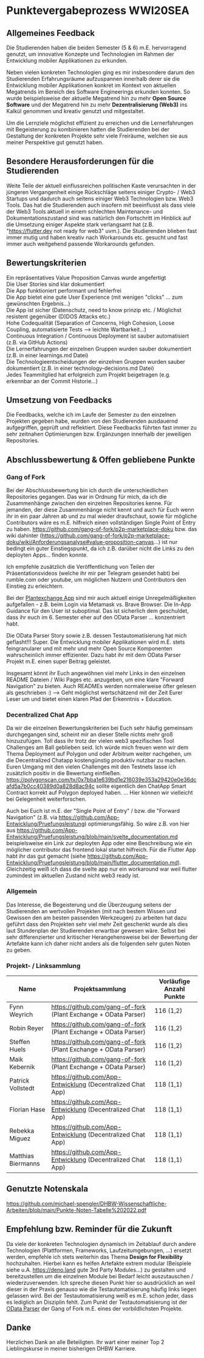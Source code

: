 # Punktevergabeprozess WWI20SEA

## Allgemeines Feedback 
Die Studierenden haben die beiden Semester (5 & 6) m.E. hervorragend genutzt, um innovative Konzepte und Technologien im Rahmen der Entwicklung mobiler Applikationen zu erkunden.   

Neben vielen konkreten Technologien ging es mir insbesondere darum den Studierenden Erfahrungsräume aufzuspannen innerhalb derer sie die Entwicklung mobiler Applikationen konkret im Kontext von aktuellen Megatrends im Bereich des Software Engineerings erkunden konnten. So wurde beispielsweise der aktuelle Megatrend hin zu mehr **Open Source Software** und der Megatrend hin zu mehr **Dezentralisierung (Web3)** ins Kalkül genommen und kreativ genutzt und mitgestaltet.  

Um die Lernziele möglichst effizient zu erreichen und die Lernerfahrungen mit Begeisterung zu kombinieren hatten die Studierenden bei der Gestaltung der konkreten Projekte sehr viele Freiräume, welchen sie aus meiner Perspektive gut genutzt haben. 

## Besondere Herausforderungen für die Studierenden
Weite Teile der aktuell einflussreichen politischen Kaste verursachten in der jüngeren Vergangenheit einige Rückschläge seitens einiger Crypto- / Web3 Startups und dadurch auch seitens einiger Web3 Technologien bzw. Web3 Tools. Das hat die Studierenden auch insofern mit beeinflusst als dass viele der Web3 Tools aktuell in einem schlechten Maintenance- und Dokumentationszustand sind was natürlich den Fortschritt im Hinblick auf die Umsetzung einiger Aspekte stark verlangsamt hat (z.B. "https://flutter.dev not ready for web3" uvm.). Die Studierenden blieben fast immer mutig und haben kreativ nach Workarounds etc. gesucht und fast immer auch weitgehend passende Workarounds gefunden.


## Bewertungskriterien
Ein repräsentatives Value Proposition Canvas wurde angefertigt  
Die User Stories sind klar dokumentiert  
Die App funktioniert performant und fehlerfrei  
Die App bietet eine gute User Experience (mit wenigen "clicks" ... zum gewünschten Ergebnis...)  
Die App ist sicher (Datenschutz, need to know prinzip etc. / Möglichst resistent gegenüber (D)DOS Attacks etc.)  
Hohe Codequalität (Separation of Concerns, High Cohesion, Loose Coupling, automatisierte Tests --> leichte Wartbarkeit...)  
Continuous Integration / Continuous Deployment ist sauber automatisiert (z.B. via GitHub Actions)  
Die Lernerfahrungen der einzelnen Gruppen wurden sauber dokumentiert (z.B. in einer learnings.md Datei)  
Die Technologieentscheidungen der einzelnen Gruppen wurden sauber dokumentiert (z.B. in einer technology-decisions.md Datei)  
Jedes Teammitglied hat erfolgreich zum Projekt beigetragen (e.g. erkennbar an der Commit Historie...)  

## Umsetzung von Feedbacks
Die Feedbacks, welche ich im Laufe der Semester zu den einzelnen Projekten gegeben habe, wurden von den Studierenden ausdauernd aufgegriffen, geprüft und reflektiert. Diese Feedbacks führten fast immer zu sehr zeitnahen Optimierungen bzw. Ergänzungen innerhalb der jeweiligen Repositories. 



## Abschlussbewertung & Offen gebliebene Punkte
### Gang of Fork
Bei der Abschlussbewertung bin ich durch die unterschiedlichen Repositories gegangen. Das war in Ordnung für mich, da ich die Zusammenhänge zwischen den einzelnen Repositories kenne. Für jemanden, der diese Zusammenhänge nicht kennt und auch für Euch wenn ihr in ein paar Jahren ab und zu mal wieder draufschaut, sowie für mögliche Contributors wäre es m.E. hilfreich einen vollständigen Single Point of Entry zu haben. https://github.com/gang-of-fork/p2p-marketplace-doku bzw. das wiki dahinter (https://github.com/gang-of-fork/p2p-marketplace-doku/wiki/Anforderungsanalyse#value-proposition-canvas...) ist nur bedingt ein guter Einstiegspunkt, da ich z.B. darüber nicht die Links zu den deployten Apps... finden konnte.  

Ich empfehle zusätzlich die Veröffentlichung von Teilen der Präsentationsvideos (welche ihr mir per Telegram gesendet habt) bei rumble.com oder youtube, um möglichen Nutzern und Contributors den Einstieg zu erleichtern.

Bei der [Plantexchange App](https://plantexchange.gang-of-fork.de/) sind mir auch aktuell einige Unregelmäßigkeiten aufgefallen - z.B. beim Login via Metamask vs. Brave Browser. Die In-App Guidance für den User ist suboptimal. Das ist sicherlich dem geschuldet, dass ihr euch im 6. Semester eher auf den OData Parser ... konzentriert habt. 

Die OData Parser Story sowie z.B. dessen Testautomatisierung hat mich geflasht!!! Super. Die Entwicklung mobiler Applikationen wird m.E. stets feingranularer und mit mehr und mehr Open Source Komponenten wahrscheinlich immer effizienter. Dazu habt ihr mit dem OData Parser Projekt m.E. einen super Beitrag geleistet.

Insgesamt könnt ihr Euch angewöhnen viel mehr Links in den einzelnen README Dateien / Wiki Pages etc. anzugeben, um eine klare "Forward Navigation" zu bieten. Auch READMEs werden normalerweise öfter gelesen als geschrieben :) --> Geht möglichst wertschätzend mit der Zeit Eurer Leser um und bietet einen klaren Pfad der Erkenntnis + Education. 



### Decentralized Chat App
Da wir die einzelnen Bewertungskriterien bei Euch sehr häufig gemeinsam durchgegangen sind, scheint mir an dieser Stelle nichts mehr groß hinzuzufügen. Toll dass ihr trotz der vielen web3 spezifischen Tool Challenges am Ball geblieben seid. Ich würde mich freuen wenn wir dem Thema Deployment auf Polygon und oder Arbitrum weiter nachgehen, um die Decentralized Chatapp kostengünstig produktiv nutzbar zu machen. 
Euren Umgang mit den vielen Challenges mit den Testnets lasse ich zusätzlich positiv in die Bewertung einfließen.  
https://polygonscan.com/tx/0x7bba1e639bd1e216039e353a29420e0e36dcafd5a7b0cc40389d0a828d8ac94c sollte eigentlich den ChatApp Smart Contract korrekt auf Polygon deployed haben. ... Hier können wir vielleicht bei Gelegenheit weiterforschen.


Auch bei Euch ist m.E. der "Single Point of Entry" / bzw. die "Forward Navigation" (z.B. via https://github.com/App-Entwicklung/Pruefungsleistung) optimierungsfähig. So wäre z.B. von hier aus https://github.com/App-Entwicklung/Pruefungsleistung/blob/main/svelte_documentation.md beispielsweise ein Link zur deployten App oder eine Beschreibung wie ein möglicher contributor das frontend lokal startet hilfreich. Für die Flutter App habt ihr das gut gemacht (siehe https://github.com/App-Entwicklung/Pruefungsleistung/blob/main/flutter_documentation.md). Gleichzeitig weiß ich dass die svelte app nur ein workaround war weil flutter zumindest im aktuellen Zustand nicht web3 ready ist.


### Allgemein
Das Interesse, die Begeisterung und die Überzeugung seitens der Studierenden an wertvollen Projekten (mit nach bestem Wissen und Gewissen den am besten passenden Werkzeugen) zu arbeiten hat dazu geführt dass den Projekten sehr viel mehr Zeit geschenkt wurde als dies laut Stundenplan der Studierenden erwartbar gewesen wäre. 
Selbst bei sehr differenzierter und kritischer Herangehensweise bei der Bewertung der Artefakte kann ich daher nicht anders als die folgenden sehr guten Noten zu geben. 


### Projekt- / Linksammlung
| Name | Projektsammlung | Vorläufige Anzahl Punkte | 
| ---- | ---- | ---- |
| Fynn Weyrich  | https://github.com/gang-of-fork (Plant Exchange + OData Parser) | 116 (1,2) |
| Robin Reyer  | https://github.com/gang-of-fork (Plant Exchange + OData Parser) | 116 (1,2) |
| Steffen Huels  | https://github.com/gang-of-fork (Plant Exchange + OData Parser) | 116 (1,2) |
| Maik Kebernik  | https://github.com/gang-of-fork (Plant Exchange + OData Parser) | 116 (1,2) |
| Patrick Vollstedt  | https://github.com/App-Entwicklung (Decentralized Chat App) | 118 (1,1) |
| Florian Hase  | https://github.com/App-Entwicklung (Decentralized Chat App) | 118 (1,1) |
| Rebekka Miguez  | https://github.com/App-Entwicklung (Decentralized Chat App) | 118 (1,1) |
| Matthias Biermanns  | https://github.com/App-Entwicklung (Decentralized Chat App) | 118 (1,1) |


## Genutzte Notenskala
https://github.com/michael-spengler/DHBW-Wissenschaftliche-Arbeiten/blob/main/Punkte-Noten-Tabelle%202022.pdf

## Empfehlung bzw. Reminder für die Zukunft
Da viele der konkreten Technologien dynamisch im Zeitablauf durch andere Technologien (Plattformen, Frameworks, Laufzeitumgebungen, ...) ersetzt werden, empfehle ich stets weiterhin das Thema **Design for Flexibility** hochzuhalten. Hierbei kann es helfen Artefakte extrem modular (Beispiele siehe u.A. https://deno.land gute 3rd Party Modules...) zu gestalten und bereitzustellen um die einzelnen Module bei Bedarf leicht auszutauschen / wiederzuverwenden. 
Ich spreche diesen Punkt hier so ausdrücklich an weil dieser in der Praxis genauso wie die Testautomatisierung häufig links liegen gelassen wird. Bei der Testautomatisierung weiß es m.E. schon jeder, dass es lediglich an Disziplin fehlt. Zum Punkt der Testautomatisierung ist der [OData Parser](https://github.com/gang-of-fork/odatafy-parser/blob/dev/test/parsing/topParser.test.ts) der Gang of Fork m.E. eines der vorbildlichsten Projekte.

## Danke
Herzlichen Dank an alle Beteiligten. Ihr wart einer meiner Top 2 Lieblingskurse in meiner bisherigen DHBW Karriere. 

